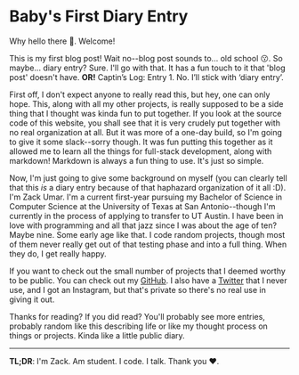 # Baby's First Diary Entry

Why hello there 👋. Welcome!

This is my first blog post! Wait no--blog post sounds to... old school 😗. So maybe... diary entry? Sure. I'll go with that. It has a fun touch to it that 'blog post' doesn't have. **OR!** Captin’s Log: Entry 1. No. I’ll stick with ‘diary entry’.

First off, I don't expect anyone to really read this, but hey, one can only hope. This, along with all my other projects, is really supposed to be a side thing that I thought was kinda fun to put together. If you look at the source code of this website, you shall see that it is very crudely put together with no real organization at all. But it was more of a one-day build, so I'm going to give it some slack--sorry though. It was fun putting this together as it allowed me to learn all the things for full-stack development, along with markdown! Markdown is always a fun thing to use. It's just so simple.

Now, I'm just going to give some background on myself (you can clearly tell that this _is_ a diary entry because of that haphazard organization of it all :D). I'm Zack Umar. I'm a current first-year pursuing my Bachelor of Science in Computer Science at the University of Texas at San Antonio--though I'm currently in the process of applying to transfer to UT Austin. I have been in love with programming and all that jazz since I was about the age of ten? Maybe nine. Some early age like that. I code random projects, though most of them never really get out of that testing phase and into a full thing. When they do, I get really happy.

If you want to check out the small number of projects that I deemed worthy to be public. You can check out my [GitHub](https://github.com/zackumar). I also have a [Twitter](https://twitter.com/mcgoodmen) that I never use, and I got an Instagram, but that's private so there's no real use in giving it out.

Thanks for reading? If you did read? You'll probably see more entries, probably random like this describing life or like my thought process on things or projects. Kinda like a little public diary.

---

**TL;DR**: I'm Zack. Am student. I code. I talk. Thank you ❤️.
